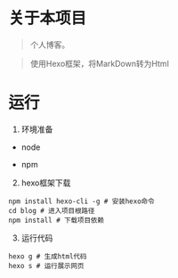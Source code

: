 # 关于本项目



> 个人博客。



> 使用Hexo框架，将MarkDown转为Html



# 运行





1. 环境准备

- node

- npm

2. hexo框架下载

```shell
npm install hexo-cli -g # 安装hexo命令
cd blog # 进入项目根路径
npm install # 下载项目依赖
```

3. 运行代码

```shell
hexo g # 生成html代码
hexo s # 运行展示网页
```

